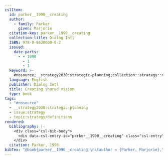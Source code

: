 ```yaml
---
cslItem:
  id: parker__1990__creating
  author:
    - family: Parker
      given: Marjorie
  citation-key: parker__1990__creating
  collection-title: Dialog Intl
  ISBN: 978-0-9630000-0-2
  issued:
    date-parts:
      - - 1990
        - 1
        - 1
  keyword: >-
    #nosource;__strategy2030:strategic-planning;collection::strategy::definitions
  language: English
  publisher: Dialog Intl
  title: Creating shared vision
  type: book
tags:
  - "#nosource"
  - __strategy2030:strategic-planning
  - issue:strategy
  - topic:strategy/definitions
rendered:
  bibliography: |-
    <div class="csl-bib-body">
      <div data-csl-entry-id="parker__1990__creating" class="csl-entry">Parker, M. 1990 <i>Creating shared vision</i>. Dialog Intl (Dialog Intl).</div>
    </div>
  citation: Parker, 1990
bibTex: "@book{parker__1990__creating,\n\tauthor = {Parker, Marjorie},\n\tseries = {Dialog {Intl}},\n\tyear = {1990},\n\tmonth = {jan 1},\n\tpublisher = {Dialog Intl},\n\ttitle = {Creating shared vision},\n}\n\n"
---
```

